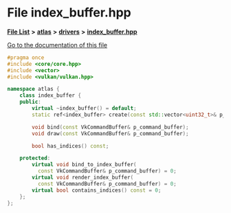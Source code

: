 

# File index\_buffer.hpp

[**File List**](files.md) **>** [**atlas**](dir_1e6ffef027cfcf7ded3287660b505c9f.md) **>** [**drivers**](dir_1605561db8076fbb4262fa758aa3edc0.md) **>** [**index\_buffer.hpp**](index__buffer_8hpp.md)

[Go to the documentation of this file](index__buffer_8hpp.md)


```C++
#pragma once
#include <core/core.hpp>
#include <vector>
#include <vulkan/vulkan.hpp>

namespace atlas {
    class index_buffer {
    public:
        virtual ~index_buffer() = default;
        static ref<index_buffer> create(const std::vector<uint32_t>& p_indices);

        void bind(const VkCommandBuffer& p_command_buffer);
        void draw(const VkCommandBuffer& p_command_buffer);

        bool has_indices() const;

    protected:
        virtual void bind_to_index_buffer(
          const VkCommandBuffer& p_command_buffer) = 0;
        virtual void render_index_buffer(
          const VkCommandBuffer& p_command_buffer) = 0;
        virtual bool contains_indices() const = 0;
    };
};
```



